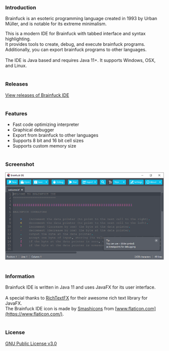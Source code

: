
### Introduction

Brainfuck is an esoteric programming language created in 1993 by Urban Müller, and is notable for its extreme minimalism.

This is a modern IDE for Brainfuck with tabbed interface and syntax highlighting.<br>
It provides tools to create, debug, and execute brainfuck programs.<br>
Additionally, you can export brainfuck programs to other languages.<br>
<br>
The IDE is Java based and requires Java 11+. It supports Windows, OSX, and Linux.
<br><br>

### Releases
[View releases of Brainfuck IDE](https://github.com/prat-man/Brainfuck-IDE/releases)
<br><br>

### Features
* Fast code optimizing interpreter
* Graphical debugger
* Export from brainfuck to other languages
* Supports 8 bit and 16 bit cell sizes
* Supports custom memory size
<br><br>

### Screenshot
![Brainfuck IDE screeshot](screenshot.png)
<br><br>

### Information

Brainfuck IDE is written in Java 11 and uses JavaFX for its user interface.<br>
<br>
A special thanks to [RichTextFX](https://github.com/FXMisc/RichTextFX) for their awesome rich text library for JavaFX.<br>
The Brainfuck IDE icon is made by [Smashicons](https://www.flaticon.com/authors/smashicons) from [www.flaticon.com](https://www.flaticon.com/).
<br><br>

### License

[GNU Public License v3.0](https://github.com/prat-man/Brainfuck-IDE/blob/master/LICENSE)
